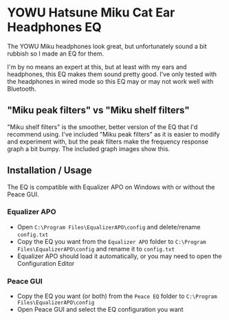 # YOWU Hatsune Miku Cat Ear Headphones EQ

The YOWU Miku headphones look great, but unfortunately sound a bit rubbish so I made an EQ for them.

I'm by no means an expert at this, but at least with my ears and headphones, this EQ makes them sound pretty good. I've only tested with the headphones in wired mode so this EQ may or may not work well with Bluetooth.

## "Miku peak filters" vs "Miku shelf filters"
"Miku shelf filters" is the smoother, better version of the EQ that I'd recommend using. I've included "Miku peak filters" as it is easier to modify and experiment with, but the peak filters make the frequency response graph a bit bumpy. The included graph images show this.

## Installation / Usage
The EQ is compatible with Equalizer APO on Windows with or without the Peace GUI.

### Equalizer APO
- Open `C:\Program Files\EqualizerAPO\config` and delete/rename `config.txt`
- Copy the EQ you want from the `Equalizer APO` folder to `C:\Program Files\EqualizerAPO\config` and rename it to `config.txt`
- Equalizer APO should load it automatically, or you may need to open the Configuration Editor

### Peace GUI
- Copy the EQ you want (or both) from the `Peace EQ` folder to `C:\Program Files\EqualizerAPO\config`
- Open Peace GUI and select the EQ configuration you want
